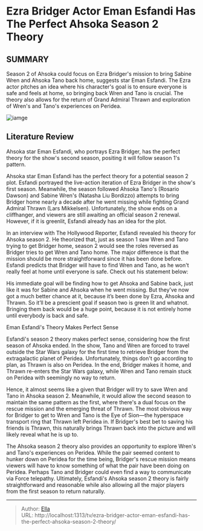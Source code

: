 # Ezra Bridger Actor Eman Esfandi Has The Perfect Ahsoka Season 2 Theory


## SUMMARY 



  Season 2 of Ahsoka could focus on Ezra Bridger&#39;s mission to bring Sabine Wren and Ahsoka Tano back home, suggests star Eman Esfandi.   The Ezra actor pitches an idea where his character&#39;s goal is to ensure everyone is safe and feels at home, so bringing back Wren and Tano is crucial.   The theory also allows for the return of Grand Admiral Thrawn and exploration of Wren&#39;s and Tano&#39;s experiences on Peridea.  

![iamge](https://static1.srcdn.com/wordpress/wp-content/uploads/2023/12/eman-esfandi-ezra-bridger-ahsoka-finale.jpg)

## Literature Review
Ahsoka star Eman Esfandi, who portrays Ezra Bridger, has the perfect theory for the show&#39;s second season, positing it will follow season 1&#39;s pattern.




Ahsoka star Eman Esfandi has the perfect theory for a potential season 2 plot. Esfandi portrayed the live-action iteration of Ezra Bridger in the show&#39;s first season. Meanwhile, the season followed Ahsoka Tano&#39;s (Rosario Dawson) and Sabine Wren&#39;s (Natasha Liu Bordizzo) attempts to bring Bridger home nearly a decade after he went missing while fighting Grand Admiral Thrawn (Lars Mikkelsen). Unfortunately, the show ends on a cliffhanger, and viewers are still awaiting an official season 2 renewal. However, if it is greenlit, Esfandi already has an idea for the plot.




In an interview with The Hollywood Reporter, Esfandi revealed his theory for Ahsoka season 2. He theorized that, just as season 1 saw Wren and Tano trying to get Bridger home, season 2 would see the roles reversed as Bridger tries to get Wren and Tano home. The major difference is that the mission should be more straightforward since it has been done before. Esfandi predicts that Bridger will have to find Wren and Tano, as he won&#39;t really feel at home until everyone is safe. Check out his statement below:


His immediate goal will be finding how to get Ahsoka and Sabine back, just like it was for Sabine and Ahsoka when he went missing. But they’ve now got a much better chance at it, because it’s been done by Ezra, Ahsoka and Thrawn. So it’ll be a prescient goal if season two is green lit and whatnot. Bringing them back would be a huge point, because it is not entirely home until everybody is back and safe.



 Eman Esfandi&#39;s Theory Makes Perfect Sense 
          




Esfandi&#39;s season 2 theory makes perfect sense, considering how the first season of Ahsoka ended. In the show, Tano and Wren are forced to travel outside the Star Wars galaxy for the first time to retrieve Bridger from the extragalactic planet of Peridea. Unfortunately, things don&#39;t go according to plan, as Thrawn is also on Peridea. In the end, Bridger makes it home, and Thrawn re-enters the Star Wars galaxy, while Wren and Tano remain stuck on Peridea with seemingly no way to return.

Hence, it almost seems like a given that Bridger will try to save Wren and Tano in Ahsoka season 2. Meanwhile, it would allow the second season to maintain the same pattern as the first, where there&#39;s a dual focus on the rescue mission and the emerging threat of Thrawn. The most obvious way for Bridger to get to Wren and Tano is the Eye of Sion—the hyperspace transport ring that Thrawn left Peridea in. If Bridger&#39;s best bet to saving his friends is Thrawn, this naturally brings Thrawn back into the picture and will likely reveal what he is up to.




The Ahsoka season 2 theory also provides an opportunity to explore Wren&#39;s and Tano&#39;s experiences on Peridea. While the pair seemed content to hunker down on Peridea for the time being, Bridger&#39;s rescue mission means viewers will have to know something of what the pair have been doing on Peridea. Perhaps Tano and Bridger could even find a way to communicate via Force telepathy. Ultimately, Esfandi&#39;s Ahsoka season 2 theory is fairly straightforward and reasonable while also allowing all the major players from the first season to return naturally.



---

> Author: [Ella](https://instagram.hk.cn/)  
> URL: http://localhost:1313/tv/ezra-bridger-actor-eman-esfandi-has-the-perfect-ahsoka-season-2-theory/  

